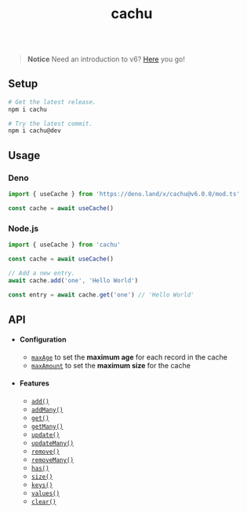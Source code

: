 <div align='center'>
  <h1>cachu</h1>
  </br></br>
</div>

> **Notice**
Need an introduction to v6? [Here](https://gist.github.com/unvented/dab8d3e987cfdd79f68e715d29c1ee17) you go!

## Setup

```bash
# Get the latest release.
npm i cachu

# Try the latest commit.
npm i cachu@dev
```

## Usage

### Deno

```typescript
import { useCache } from 'https://deno.land/x/cachu@v6.0.0/mod.ts'

const cache = await useCache()
```

### Node.js

```js
import { useCache } from 'cachu'

const cache = await useCache()

// Add a new entry.
await cache.add('one', 'Hello World')
  
const entry = await cache.get('one') // 'Hello World'
```

## API

* #### Configuration

  * [`maxAge`](/guide/config/maxAge.md) to set the **maximum age** for each record in the cache
  * [`maxAmount`](/guide/config/maxAmount.md) to set the **maximum size** for the cache

* #### Features

  * [`add()`](/guide/features/set.md)
  * [`addMany()`](/guide/features/setMany.md)
  * [`get()`](/guide/features/get.md)
  * [`getMany()`](/guide/features/getMany.md)
  * [`update()`](/guide/features/update.md)
  * [`updateMany()`](/guide/features/updateMany.md)
  * [`remove()`](/guide/features/delete.md)
  * [`removeMany()`](/guide/features/deleteMany.md)
  * [`has()`](/guide/features/has.md)
  * [`size()`](/guide/features/size.md)
  * [`keys()`](/guide/features/keys.md)
  * [`values()`](/guide/features/values.md)
  * [`clear()`](/guide/features/clear.md)
